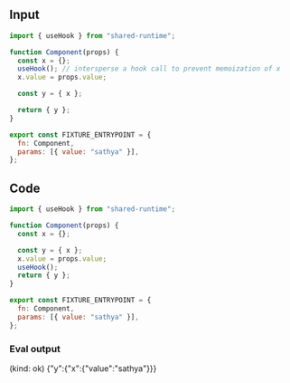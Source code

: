 
## Input

```javascript
import { useHook } from "shared-runtime";

function Component(props) {
  const x = {};
  useHook(); // intersperse a hook call to prevent memoization of x
  x.value = props.value;

  const y = { x };

  return { y };
}

export const FIXTURE_ENTRYPOINT = {
  fn: Component,
  params: [{ value: "sathya" }],
};

```

## Code

```javascript
import { useHook } from "shared-runtime";

function Component(props) {
  const x = {};

  const y = { x };
  x.value = props.value;
  useHook();
  return { y };
}

export const FIXTURE_ENTRYPOINT = {
  fn: Component,
  params: [{ value: "sathya" }],
};

```
      
### Eval output
(kind: ok) {"y":{"x":{"value":"sathya"}}}